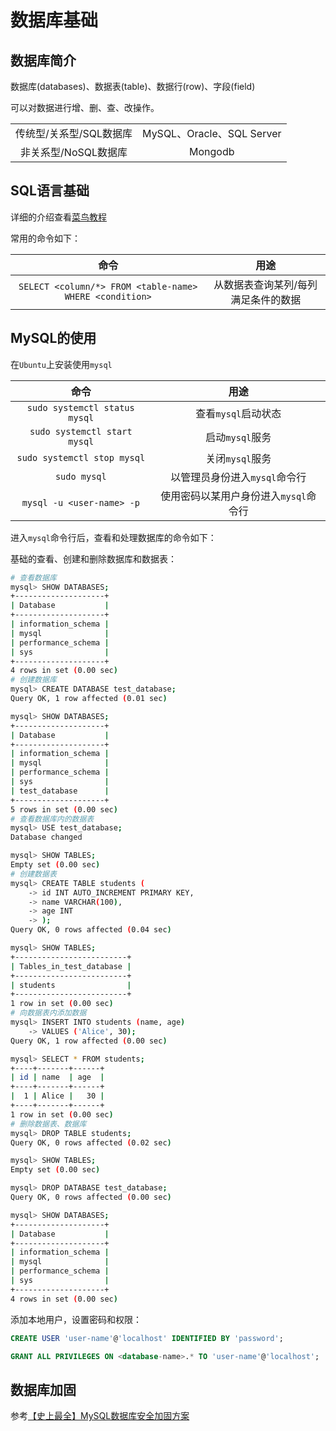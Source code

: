 # 数据库基础

## 数据库简介

数据库(databases)、数据表(table)、数据行(row)、字段(field)

可以对数据进行增、删、查、改操作。

| | |
|:--:|:--:|
|传统型/关系型/SQL数据库|MySQL、Oracle、SQL Server|
|非关系型/NoSQL数据库|Mongodb|

## SQL语言基础

详细的介绍查看[菜鸟教程](https://www.runoob.com/sql/sql-tutorial.html)

常用的命令如下：

| 命令 | 用途 |
|:---:|:---:|
|`SELECT <column/*> FROM <table-name> WHERE <condition>`|从数据表查询某列/每列满足条件的数据|

## MySQL的使用

在`Ubuntu`上安装使用`mysql`

| 命令 | 用途 |
|:---:|:---:|
|`sudo systemctl status mysql`| 查看`mysql`启动状态 |
|`sudo systemctl start mysql`|启动`mysql`服务|
|`sudo systemctl stop mysql`|关闭`mysql`服务|
|`sudo mysql`|以管理员身份进入`mysql`命令行|
|`mysql -u <user-name> -p`|使用密码以某用户身份进入`mysql`命令行|

进入`mysql`命令行后，查看和处理数据库的命令如下：

基础的查看、创建和删除数据库和数据表：

```sh
# 查看数据库
mysql> SHOW DATABASES;
+--------------------+
| Database           |
+--------------------+
| information_schema |
| mysql              |
| performance_schema |
| sys                |
+--------------------+
4 rows in set (0.00 sec)
# 创建数据库
mysql> CREATE DATABASE test_database;
Query OK, 1 row affected (0.01 sec)

mysql> SHOW DATABASES;
+--------------------+
| Database           |
+--------------------+
| information_schema |
| mysql              |
| performance_schema |
| sys                |
| test_database      |
+--------------------+
5 rows in set (0.00 sec)
# 查看数据库内的数据表
mysql> USE test_database;
Database changed

mysql> SHOW TABLES;
Empty set (0.00 sec)
# 创建数据表
mysql> CREATE TABLE students (
    -> id INT AUTO_INCREMENT PRIMARY KEY,
    -> name VARCHAR(100),
    -> age INT
    -> );
Query OK, 0 rows affected (0.04 sec)

mysql> SHOW TABLES;
+-------------------------+
| Tables_in_test_database |
+-------------------------+
| students                |
+-------------------------+
1 row in set (0.00 sec)
# 向数据表内添加数据
mysql> INSERT INTO students (name, age)
    -> VALUES ('Alice', 30);
Query OK, 1 row affected (0.00 sec)

mysql> SELECT * FROM students;
+----+-------+------+
| id | name  | age  |
+----+-------+------+
|  1 | Alice |   30 |
+----+-------+------+
1 row in set (0.00 sec)
# 删除数据表、数据库
mysql> DROP TABLE students;
Query OK, 0 rows affected (0.02 sec)

mysql> SHOW TABLES;
Empty set (0.00 sec)

mysql> DROP DATABASE test_database;
Query OK, 0 rows affected (0.00 sec)

mysql> SHOW DATABASES;
+--------------------+
| Database           |
+--------------------+
| information_schema |
| mysql              |
| performance_schema |
| sys                |
+--------------------+
4 rows in set (0.00 sec)
```

添加本地用户，设置密码和权限：

```sql
CREATE USER 'user-name'@'localhost' IDENTIFIED BY 'password';
```
```sql
GRANT ALL PRIVILEGES ON <database-name>.* TO 'user-name'@'localhost';
```

## 数据库加固

参考[【史上最全】MySQL数据库安全加固方案](https://blog.csdn.net/sophiasofia/article/details/135997657)
